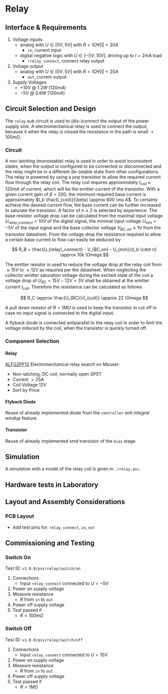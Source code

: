 # Relay

## Interface & Requirements

1. Voltage inputs
    - analog with $U \in [0V, 5V]$ with $R < 1 \Omega \forall |I| < 20A$
        - `in`, current input
    - digital negative logic with $U \in [-5V, 10V]$, driving up to $I = 2 mA$
    load
        - `!relay_connect`, connect relay output
2. Voltage output
    - analog with $U \in [0V, 5V]$ with $R < 1 \Omega \forall |I| < 20A$
        - `out`, current output
3. Supply Voltages
    - $+10V$ @ $1.2W$ ($120mA$)
    - $-5V$ @ $0.6W$ ($120mA$)

## Circuit Selection and Design

The `relay` sub circuit is used to (dis-)connect the output of the power supply
sink. A electromechanical relay is used to connect the output, because it when
the relay is closed the resistance in the path is small $< 100 m \Omega$.

### Circuit

A non latching (monostable) relay is used in order to avoid inconsistent
states, when the output is configured to be connected or disconnected and the
relay might be in a different (bi-)stable state from other configurations.
The relay is powered by using a pnp transistor to allow the required current
flow through the relay coil.
The relay coil requires approximately $I_{coil} \approx 120mA$ of current,
which will be the emitter current of the transistor. With a given current
gain of $\beta > 200$, the minimum required base current is approximately $I_b
\frac{I_{coil}}{\beta} \approx 600 \mu A$. To certainly achieve the desired
current flow, the base current can be further increased to saturate the
transistor. A factor of $n \approx 2$ is selected by experience. The base
resistor voltage drop can be calculated from the maximal input voltage
$U_{relay\_connect} = 10V$ of the digital signal, the minimal input voltage
$U_{min} = -5V$ of the input signal and the base collector voltage $V_{BC,on}
\approx 1V$ from the transistor datasheet. From the voltage drop the resistance
required to allow a certain base current to flow can easily be deduced by

$$ R_B = \frac{U_{relay\_connect} - V_{BC,on} - U_{min}}{I_b \cdot n} \approx
10k \Omega $$

The emitter resistor is used to reduce the voltage drop at the relay coil
from $\approx 15V$ to $\approx 12V$ as required per the datasheet. When
neglecting the collector emitter saturation voltage during the excited state of
the coil a voltage drop of $U_{RC} = 15V - 12V = 3V$ shall be obtained at the
emitter current $I_{coil}$. Therefore the resistance can be calculated as
follows

$$ R_C \approx \frac{U_{RC}}{I_{coil}} \approx 22 \Omega $$

A pull down resistor of $R = 1 M \Omega$ is used to keep the transistor in cut
off in case no input signal is connected to the digital input.

A flyback diode is connected antiparallel to the relay coil in order to limit
the voltage induced by the coil, when the transistor is quickly turned off.

### Component Selection

#### Relay

[ALFG2PF12] Electromechanical relay search on Mouser:

- Non-latching, DC coil, normally open SPST
- Current $>25A$
- Coil Voltage $12V$
- Sort by Price

[ALFG2PF12]: https://mou.sr/3UXyMwc

#### Flyback Diode

Reuse of already implemented diode from the `controller` _anti integral windup_
feature.

#### Transistor

Reuse of already implemented smd transistor of the `bias` stage.

## Simulation

A simulation with a model of the relay coil is given in `./relay.asc`.

## Hardware tests in Laboratory

## Layout and Assembly Considerations

### PCB Layout

- Add test pins for: `relay_connect`, `in`, `out`

## Commissioning and Testing

### Switch On

Test ID: `v1.0.0/pss/relay/switch/on`

1. Connections
    - Input `relay_connect` connected to $U = -5V$
2. Power on supply voltage
3. Measure resistance
    - $R$ from `in` to `out`
4. Power off supply voltage
5. Test passed if
    - $R < 100 m \Omega$

### Switch Off

Test ID: `v1.0.0/pss/relay/switch/off`

1. Connections
    - Input `relay_connect` connected to $U = 10V$
2. Power on supply voltage
3. Measure resistance
    - $R$ from `in` to `out`
4. Power off supply voltage
5. Test passed if
    - $R > 1 M \Omega$
